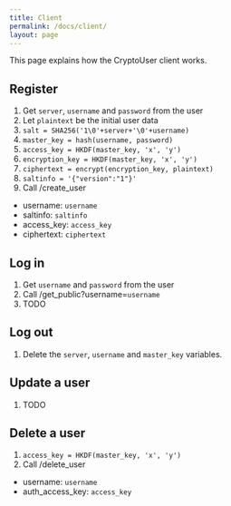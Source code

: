 ```yaml
---
title: Client
permalink: /docs/client/
layout: page
---
```


This page explains how the CryptoUser client works.

## Register

1. Get `server`, `username` and `password` from the user
2. Let `plaintext` be the initial user data
3. `salt = SHA256('1\0'+server+'\0'+username)`
4. `master_key = hash(username, password)`
5. `access_key = HKDF(master_key, 'x', 'y')`
6. `encryption_key = HKDF(master_key, 'x', 'y')`
7. `ciphertext = encrypt(encryption_key, plaintext)`
8. `saltinfo = '{"version":"1"}'`
9. Call /create_user
  * username: `username`
  * saltinfo: `saltinfo`
  * access_key: `access_key`
  * ciphertext: `ciphertext`

## Log in

1. Get `username` and `password` from the user
2. Call /get_public?username=`username`
3. TODO

## Log out

1. Delete the `server`, `username` and `master_key` variables.

## Update a user

1. TODO

## Delete a user

1. `access_key = HKDF(master_key, 'x', 'y')`
2. Call /delete_user
  * username: `username`
  * auth_access_key: `access_key`

